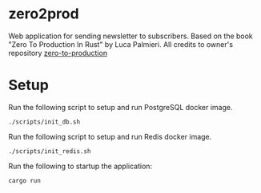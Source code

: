# zero2prod

Web application for sending newsletter to subscribers.
Based on the book "Zero To Production In Rust" by Luca Palmieri.
All credits to owner's repository [zero-to-production](https://github.com/LukeMathWalker/zero-to-production)

# Setup

Run the following script to setup and run PostgreSQL docker image.

```shell
./scripts/init_db.sh
```

Run the following script to setup and run Redis docker image.

```shell
./scripts/init_redis.sh
```

Run the following to startup the application:

```shell
cargo run
```